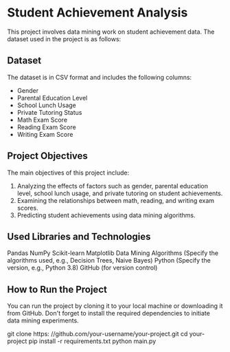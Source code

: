 # Student Achievement Analysis

This project involves data mining work on student achievement data. The dataset used in the project is as follows:

## Dataset

The dataset is in CSV format and includes the following columns:

- Gender
- Parental Education Level
- School Lunch Usage
- Private Tutoring Status
- Math Exam Score
- Reading Exam Score
- Writing Exam Score

## Project Objectives

The main objectives of this project  include:

1. Analyzing the effects of factors such as gender, parental education level, school lunch usage, and private tutoring on student achievements.
2. Examining the relationships between math, reading, and writing exam scores.
3. Predicting student achievements using data mining algorithms.

## Used Libraries and Technologies
Pandas
NumPy
Scikit-learn
Matplotlib
Data Mining Algorithms (Specify the algorithms used, e.g., Decision Trees, Naive Bayes)
Python (Specify the version, e.g., Python 3.8)
GitHub (for version control)

## How to Run the Project

You can run the project by cloning it to your local machine or downloading it from GitHub. Don't forget to install the required dependencies to initiate data mining experiments.

git clone https: //github.com/your-username/your-project.git
cd your-project
pip install -r requirements.txt
python main.py
